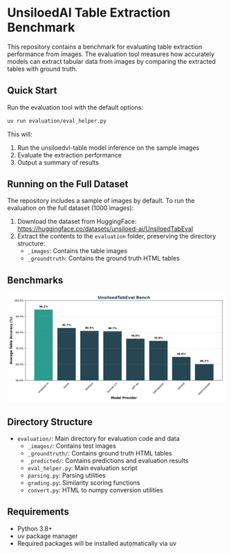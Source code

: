 # UnsiloedAI Table Extraction Benchmark

This repository contains a benchmark for evaluating table extraction performance from images. The evaluation tool measures how accurately models can extract tabular data from images by comparing the extracted tables with ground truth.

## Quick Start

Run the evaluation tool with the default options:

```bash
uv run evaluation/eval_helper.py
```

This will:
1. Run the unsiloedvl-table model inference on the sample images
2. Evaluate the extraction performance
3. Output a summary of results

## Running on the Full Dataset

The repository includes a sample of images by default. To run the evaluation on the full dataset (1000 images):

1. Download the dataset from HuggingFace: https://huggingface.co/datasets/unsiloed-ai/UnsiloedTabEval
2. Extract the contents to the `evaluation` folder, preserving the directory structure:
   - `_images`: Contains the table images
   - `_groundtruth`: Contains the ground truth HTML tables




## Benchmarks

![Benchmark Results](assets/benchmarks.png)



## Directory Structure

- `evaluation/`: Main directory for evaluation code and data
  - `_images/`: Contains test images
  - `_groundtruth/`: Contains ground truth HTML tables
  - `_predicted/`: Contains predictions and evaluation results
  - `eval_helper.py`: Main evaluation script
  - `parsing.py`: Parsing utilities
  - `grading.py`: Similarity scoring functions
  - `convert.py`: HTML to numpy conversion utilities

## Requirements

- Python 3.8+
- uv package manager
- Required packages will be installed automatically via uv
